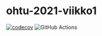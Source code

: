 # ohtu-2021-viikko1

[![codecov](https://codecov.io/gh/tietotuomas/ohtu-2021-viikko1/branch/main/graph/badge.svg?token=CRZF97JHS7)](https://codecov.io/gh/tietotuomas/ohtu-2021-viikko1)
![GitHub Actions](https://github.com/tietotuomas/ohtu-2021-viikko1/workflows/Java%20CI%20with%20Gradle/badge.svg)
